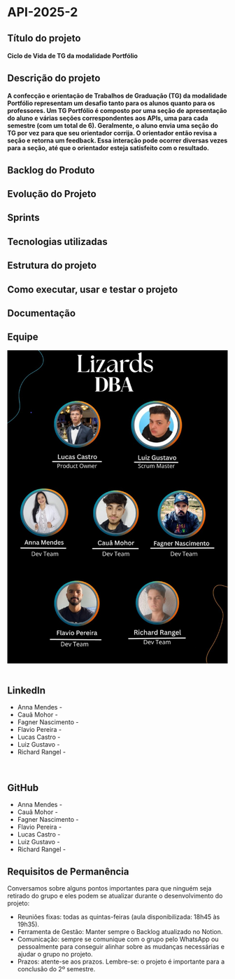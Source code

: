 # API-2025-2
<!DOCTYPE html>
<html lang="pt-br">
<head>
<meta charset="UTF-8">
<meta name="viewport" content="width=device-width, initial-scale=1.0">
</head>
<body>

## Título do projeto
#### Ciclo de Vida de TG da modalidade Portfólio

## Descrição do projeto
#### A confecção e orientação de Trabalhos de Graduação (TG) da modalidade Portfólio representam um desafio tanto para os alunos quanto para os professores. Um TG Portfólio é composto por uma seção de apresentação do aluno e várias seções correspondentes aos APIs, uma para cada semestre (com um total de 6). Geralmente, o aluno envia uma seção do TG por vez para que seu orientador corrija. O orientador então revisa a seção e retorna um feedback. Essa interação pode ocorrer diversas vezes para a seção, até que o orientador esteja satisfeito com o resultado.

## Backlog do Produto

## Evolução do Projeto

## Sprints

## Tecnologias utilizadas

## Estrutura do projeto

## Como executar, usar e testar o projeto

## Documentação

## Equipe

<div align="left">
<img src="assets/members.jpeg" alt="Equipe e funções" width="600px" />
</div>
<br>
<h2>LinkedIn</h2>
<ul>
  <li>Anna Mendes - </li>
  <li>Cauã Mohor - </li>
  <li>Fagner Nascimento - </li>
  <li>Flavio Pereira - </li>
  <li>Lucas Castro - </li>
  <li>Luiz Gustavo - </li>
  <li>Richard Rangel - </li>
</ul>
<br>
<h2>GitHub</h2>
<ul>
  <li>Anna Mendes - </li>
  <li>Cauã Mohor - </li>
  <li>Fagner Nascimento - </li>
  <li>Flavio Pereira - </li>
  <li>Lucas Castro - </li>
  <li>Luiz Gustavo - </li>
  <li>Richard Rangel - </li>
</ul>


## Requisitos de Permanência

Conversamos sobre alguns pontos importantes para que ninguém seja retirado do grupo e eles podem se atualizar durante o desenvolvimento do projeto:

- Reuniões fixas: todas as quintas-feiras (aula disponibilizada: 18h45 às 19h35).
- Ferramenta de Gestão: Manter sempre o Backlog atualizado no Notion.
- Comunicação: sempre se comunique com o grupo pelo WhatsApp ou pessoalmente para conseguir alinhar sobre as mudanças necessárias e ajudar o grupo no projeto.
- Prazos: atente-se aos prazos. Lembre-se: o projeto é importante para a conclusão do 2º semestre.

</body>
</html>
